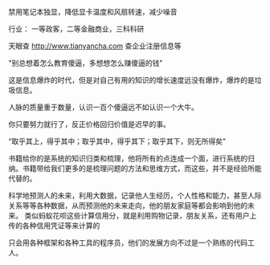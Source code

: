 禁用笔记本独显，降低显卡温度和风扇转速，减少噪音

行业： 一等政客，二等金融商业，三科科研

天眼查 http://www.tianyancha.com   查企业注册信息等

"别总想着怎么教育傻逼，多想想怎么赚傻逼的钱"

这是信息爆炸的时代，但是对自己有用的知识的增长速度远没有爆炸，爆炸的是垃圾信息。

人脉的质量重于数量，认识一百个傻逼远不如认识一个大牛。

你只要努力就行了，反正价格回归价值是迟早的事。

“取乎其上，得乎其中；取乎其中，得乎其下；取乎其下，则无所得矣”

书籍给你的是系统的知识归类和梳理，他将所有的点连成一个面，进行系统的归纳。书籍带给我们更多的是梳理问题的方法和思维方式，而这些，并不是经验所能代替的。

科学地预测人的未来，利用大数据，记录他人生经历，个人性格和能力，甚至人际关系等等各种数据，从而预测他的未来走向，他的朋友家庭等都会影响到他的未来。
类似蚂蚁花呗这些计算信用分，就是利用购物记录，朋友关系，还有用户上传的各种信用凭证等来计算的

只会用各种框架和各种工具的程序员，他们的发展方向不过是一个熟练的代码工人。

